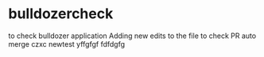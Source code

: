 # bulldozercheck
to check bulldozer application
Adding new edits to the file to check PR auto merge
czxc
newtest
yffgfgf
fdfdgfg

